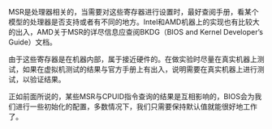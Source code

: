 MSR是处理器相关的，当需要对这些寄存器进行设置时，最好查阅手册，看某个模型的处理器是否支持或者有不同的地方。Intel和AMD机器上的实现也有比较大的出入，AMD关于MSR的详尽信息应查阅BKDG（BIOS and Kernel Developer’s Guide）文档。

由于这些寄存器是在机器内部，属于接近硬件的。在做实验时尽量在真实机器上测试，如果在虚拟机测试的结果与官方手册上有出入，说明需要在真实机器上进行测试，以验证结果。

正如前面所说的，某些MSR与CPUID指令查询的结果是互相影响的，BIOS会为我们进行一些初始化的配置，多数情况下，我们只需要保持默认值就能很好地工作了。